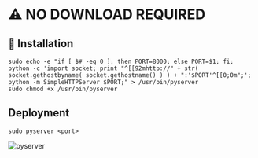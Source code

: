 # :warning: NO DOWNLOAD REQUIRED

## 📃 Installation

```
sudo echo -e "if [ $# -eq 0 ]; then PORT=8000; else PORT=$1; fi; python -c 'import socket; print "^[[92mhttp://" + str( socket.gethostbyname( socket.gethostname() ) ) + ":'$PORT'^[[0;0m";'; python -m SimpleHTTPServer $PORT;" > /usr/bin/pyserver
sudo chmod +x /usr/bin/pyserver
```

## Deployment

```
sudo pyserver <port>
```

![pyserver](https://user-images.githubusercontent.com/29265684/37338234-91e4eacc-2702-11e8-96f2-0898252dba92.png)
